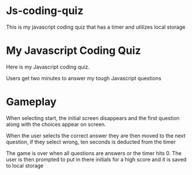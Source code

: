 # Js-coding-quiz
This is my javascript coding quiz that has a timer and utilizes local storage


# My Javascript Coding Quiz
Here is my Javascript coding quiz. 

Users get two minutes to answer my tough Javascript questions


# Gameplay
When selecting start, the initial screen disappears and the first question along with the choices appear on screen. 


When the user selects the correct answer they are then moved to the next question, if they select wrong, ten seconds is deducted from the timer  

The game is over when all questions are answers or the timer hits 0. The user is then prompted to put in there initials for a high score and it is saved to local storage 
